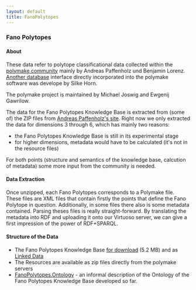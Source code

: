 ```yaml
---
layout: default
title: FanoPolytopes
---
```


### Fano Polytopes

#### About

These data refer to polytope classificational data collected within the [polymake community](http://polymake.org) mainly by Andreas Paffenholz und Benjamin Lorenz. [Another database](http://polymake.org/doku.php/data) interface directly incorporated into the polymake software was develope by Silke Horn.

The polymake project is maintained by Michael Joswig and Ewgenij Gawrilow.

The data for the Fano Polytopes Knowledge Base is extracted from (some of) the ZIP files from [Andreas Paffenholz's site](http://polymake.org/polytopes/paffenholz/www/fano.html). Right now we only extracted the data for dimensions 3 through 6, which has mainly two reasons:

-   the Fano Polytopes Knowledge Base is still in its experimental stage
-   for higher dimensions, metadata would have to be calculated (it's not in the resource files)

For both points (structure and semantics of the knowledge base, calcution of metadata) some more input from the community is needed.

#### Data Extraction

Once unzipped, each Fano Polytopes corresponds to a Polymake file. These files are XML files that contain firstly the points that define the Fano Polytope in question. Additionally, in some files there also is some metadata contained. Parsing theses files is really straight-forward. By translating the metadata into RDF and uploading it onto our Virtuoso server, we can give a first impression of the power of RDF+SPARQL.

#### Structure of the Data

-   The Fano Polytopes Knowledge Base [for download](http://symbolicdata.org/RDFData/FanoPolytopes.ttl) (5.2 MB) and as [Linked Data](http://symbolicdata.org/Data/FanoPolytopes/)
-   The Resources are available as zip files directly from the polymake servers
-   [FanoPolytopes.Ontology](FanoPolytopes.Ontology "wikilink") - an informal description of the Ontology of the Fano Polytopes Knowledge Base developed so far.

